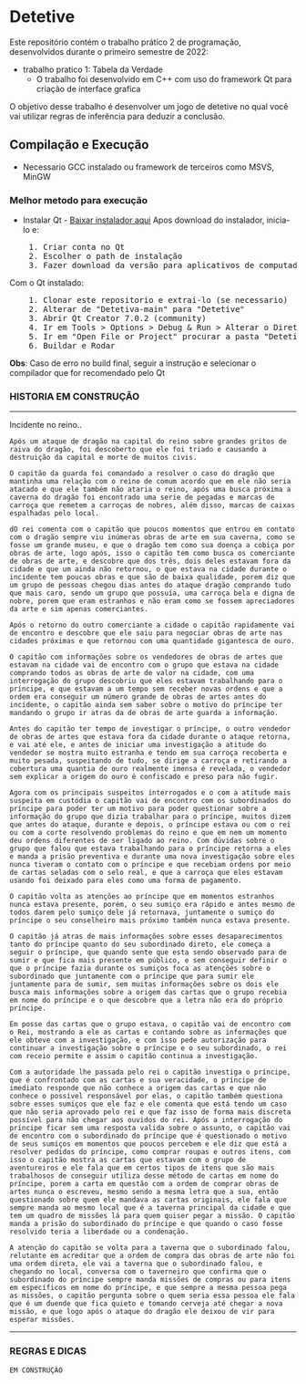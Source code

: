 # Detetive
Este repositório contém o trabalho prático 2 de programação, desenvolvidos durante o primeiro semestre de 2022:

- trabalho pratico 1: Tabela da Verdade 
    - O trabalho foi desenvolvido em C++ com uso do framework Qt para criação de interface grafica

O  objetivo desse trabalho é desenvolver um jogo de detetive no qual você vai utilizar regras 
de inferência para deduzir a conclusão. 


## Compilação e Execução
- Necessario GCC instalado ou framework de terceiros como MSVS, MinGW
### Melhor metodo para execução
- Instalar Qt - [Baixar instalador aqui](https://www.qt.io/download-open-source?hsCtaTracking=9f6a2170-a938-42df-a8e2-a9f0b1d6cdce%7C6cb0de4f-9bb5-4778-ab02-bfb62735f3e5)
Apos download do instalador, inicia-lo e: 
<pre>
    1. Criar conta no Qt
    2. Escolher o path de instalação
    3. Fazer download da versão para aplicativos de computador 
</pre>
Com o Qt instalado:
<pre>
    1. Clonar este repositorio e extrai-lo (se necessario)
    2. Alterar de "Detetiva-main" para "Detetive"
    3. Abrir Qt Creator 7.0.2 (community)
    4. Ir em Tools > Options > Debug & Run > Alterar o Diretorio para "Current Directory" e dar APPLY
    5. Ir em "Open File or Project" procurar a pasta "Detetive" e selecionar o arquivo "CMakeList"
    6. Buildar e Rodar
</pre>

__Obs__: Caso de erro no build final, seguir a instrução e selecionar o compilador que for recomendado pelo Qt

### HISTORIA EM CONSTRUÇÃO
---
Incidente no reino..

    Após um ataque de dragão na capital do reino sobre grandes gritos de raiva do dragão, foi descoberto que ele foi triado e causando a destruição da capital e morte de muitos civis.
    
    O capitão da guarda foi comandado a resolver o caso do dragão que mantinha uma relação com o reino de comum acordo que em ele não seria atacado e que ele também não ataria o reino, após uma busca próxima a caverna do dragão foi encontrado uma serie de pegadas e marcas de carroça que remetem a carroças de nobres, além disso, marcas de caixas espalhadas pelo local.
    
    dO rei comenta com o capitão que poucos momentos que entrou em contato com o dragão sempre viu inúmeras obras de arte em sua caverna, como se fosse um grande museu, e que o dragão tem como sua doença a cobiça por obras de arte, logo após, isso o capitão tem como busca os comerciante de obras de arte, e descobre que dos três, dois deles estavam fora da cidade e que um ainda não retornou, o que estava na cidade durante o incidente tem poucas obras e que são de baixa qualidade, porem diz que um grupo de pessoas chegou dias antes do ataque dragão comprando tudo que mais caro, sendo um grupo que possuía, uma carroça bela e digna de nobre, porem que eram estranhos e não eram como se fossem apreciadores da arte e sim apenas comerciantes.

    Após o retorno do outro comerciante a cidade o capitão rapidamente vai de encontro e descobre que ele saiu para negociar obras de arte nas cidades próximas e que retornou com uma quantidade gigantesca de ouro.

    O capitão com informações sobre os vendedores de obras de artes que estavam na cidade vai de encontro com o grupo que estava na cidade comprando todos as obras de arte de valor na cidade, com uma interrogação do grupo descobriu que eles estavam trabalhando para o príncipe, e que estavam a um tempo sem receber novas ordens e que a ordem era conseguir um número grande de obras de artes antes do incidente, o capitão ainda sem saber sobre o motivo do príncipe ter mandando o grupo ir atras da de obras de arte guarda a informação.

    Antes do capitão ter tempo de investigar o príncipe, o outro vendedor de obras de artes que estava fora da cidade durante o ataque retorna, e vai até ele, e antes de iniciar uma investigação a atitude do vendedor se mostra muito estranha e tendo em sua carroça recoberta e muito pesada, suspeitando de tudo, se dirige a carroça e retirando a cobertura uma quantia de ouro realmente imensa é revelada, o vendedor sem explicar a origem do ouro é confiscado e preso para não fugir.

    Agora com os principais suspeitos interrogados e o com a atitude mais suspeita em custódia o capitão vai de encontro com os subordinados do príncipe para poder ter um motivo para poder questionar sobre a informação do grupo que dizia trabalhar para o príncipe, muitos dizem que antes do ataque, durante e depois, o príncipe estava ou com o rei ou com a corte resolvendo problemas do reino e que em nem um momento deu ordens diferentes de ser ligado ao reino. Com dúvidas sobre o grupo que falou que estava trabalhando para o príncipe retorna a eles e manda a prisão preventiva e durante uma nova investigação sobre eles nunca tiveram o contato com o príncipe e que recebiam ordens por meio de cartas seladas com o selo real, e que a carroça que eles estavam usando foi deixado para eles como uma forma de pagamento.

    O capitão volta as atenções ao príncipe que em momentos estranhos nunca estava presente, porém, o seu sumiço era rápido e antes mesmo de todos darem pelo sumiço dele já retornava, juntamente o sumiço do príncipe o seu conselheiro mais próximo também nunca estava presente. 

    O capitão já atras de mais informações sobre esses desaparecimentos tanto do príncipe quanto do seu subordinado direto, ele começa a seguir o príncipe, que quando sente que esta sendo observado para de sumir e que fica mais presente em público, e sem conseguir definir o que o príncipe fazia durante os sumiços foca as atenções sobre o subordinado que juntamente com o príncipe que para sumir ele juntamente para de sumir, sem muitas informações sobre os dois ele busca mais informações sobre a origem das cartas que o grupo recebia em nome do príncipe e o que descobre que a letra não era do próprio príncipe.

    Em posse das cartas que o grupo estava, o capitão vai de encontro com o Rei, mostrando a ele as cartas e contando sobre as informações que ele obteve com a investigação, e com isso pede autorização para continuar a investigação sobre o príncipe e o seu subordinado, o rei com receio permite e assim o capitão continua a investigação.

    Com a autoridade lhe passada pelo rei o capitão investiga o príncipe, que é confrontado com as cartas e sua veracidade, o príncipe de imediato responde que não conhece a origem das cartas e que não conhece o possível responsável por elas, o capitão também questiona sobre esses sumiços que ele faz e ele comenta que está tendo um caso que não seria aprovado pelo rei e que faz isso de forma mais discreta possível para não chegar aos ouvidos do rei. Após a interrogação do príncipe ficar sem uma resposta valida sobre o assunto, o capitão vai de encontro com o subordinado do príncipe que é questionado o motivo de seus sumiços em momentos que poucos percebem e ele diz que está a resolver pedidos do príncipe, como comprar roupas e outros itens, com isso o capitão mostra as cartas que estavam com o grupo de aventureiros e ele fala que em certos tipos de itens que são mais trabalhosos de conseguir utiliza desse método de cartas em nome do príncipe, porem a carta em questão com a ordem de comprar obras de artes nunca o escreveu, mesmo sendo a mesma letra que a sua, então questionado sobre quem ele mandava as cartas originais, ele fala que sempre manda ao mesmo local que é a taverna principal da cidade e que tem um quadro de missões lá para quem quiser pegar a missão. O capitão manda a prisão do subordinado do príncipe e que quando o caso fosse resolvido teria a liberdade ou a condenação.
    
    A atenção do capitão se volta para a taverna que o subordinado falou, relutante em acreditar que a ordem de compra das obras de arte não foi uma ordem direta, ele vai a taverna que o subordinado falou, e chegando no local, conversa com o taverneiro que confirma que o subordinado do príncipe sempre manda missões de compras ou para itens em específicos em nome do príncipe, e que sempre a mesma pessoa pega as missões, o capitão pergunta sobre o quem seria essa pessoa ele fala que é um duende que fica quieto e tomando cerveja até chegar a nova missão, e que logo após o ataque do dragão ele deixou de vir para esperar missões.

---
### REGRAS E DICAS 
    EM CONSTRUÇÃO

